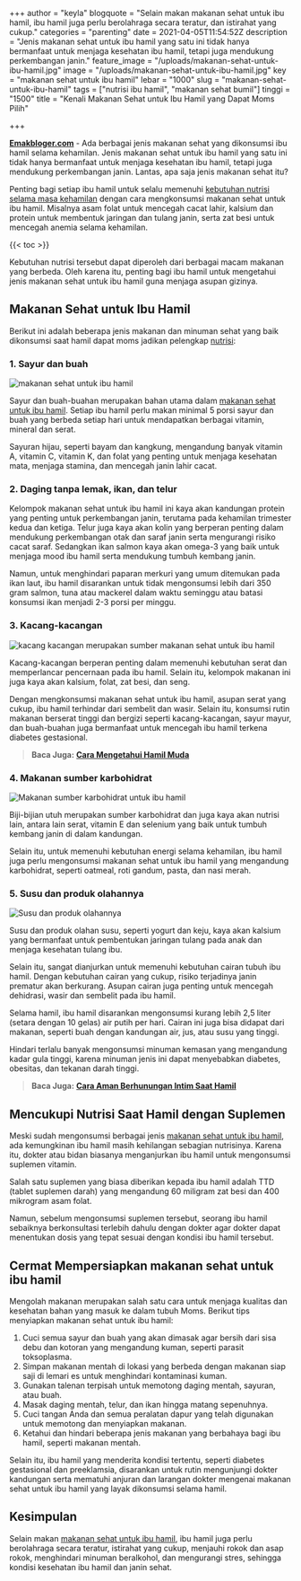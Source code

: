+++
author = "keyla"
blogquote = "Selain makan makanan sehat untuk ibu hamil, ibu hamil juga perlu berolahraga secara teratur, dan istirahat yang cukup."
categories = "parenting"
date = 2021-04-05T11:54:52Z
description = "Jenis makanan sehat untuk ibu hamil yang satu ini tidak hanya bermanfaat untuk menjaga kesehatan ibu hamil, tetapi juga mendukung perkembangan janin."
feature_image = "/uploads/makanan-sehat-untuk-ibu-hamil.jpg"
image = "/uploads/makanan-sehat-untuk-ibu-hamil.jpg"
key = "makanan sehat untuk ibu hamil"
lebar = "1000"
slug = "makanan-sehat-untuk-ibu-hamil"
tags = ["nutrisi ibu hamil", "makanan sehat bumil"]
tinggi = "1500"
title = "Kenali Makanan Sehat untuk Ibu Hamil yang Dapat Moms Pilih"

+++

[**Emakbloger.com**](/) - Ada berbagai jenis makanan sehat yang dikonsumsi ibu hamil selama kehamilan. Jenis makanan sehat untuk ibu hamil yang satu ini tidak hanya bermanfaat untuk menjaga kesehatan ibu hamil, tetapi juga mendukung perkembangan janin. Lantas, apa saja jenis makanan sehat itu?

Penting bagi setiap ibu hamil untuk selalu memenuhi [kebutuhan nutrisi selama masa kehamilan](/tags/nutrisi-ibu-hamil) dengan cara mengkonsumsi makanan sehat untuk ibu hamil. Misalnya asam folat untuk mencegah cacat lahir, kalsium dan protein untuk membentuk jaringan dan tulang janin, serta zat besi untuk mencegah anemia selama kehamilan.

{{< toc >}}

Kebutuhan nutrisi tersebut dapat diperoleh dari berbagai macam makanan yang berbeda. Oleh karena itu, penting bagi ibu hamil untuk mengetahui jenis makanan sehat untuk ibu hamil guna menjaga asupan gizinya.

## Makanan Sehat untuk Ibu Hamil

Berikut ini adalah beberapa jenis makanan dan minuman sehat yang baik dikonsumsi saat hamil dapat moms jadikan pelengkap [nutrisi](/tags/nutrisi-ibu-hamil):

### 1. Sayur dan buah

![makanan sehat untuk ibu hamil](/uploads/sayur-dan-buah.jpg "sayur dan buah")

Sayur dan buah-buahan merupakan bahan utama dalam [makanan sehat untuk ibu hamil](/tags/makanan-sehat-bumil). Setiap ibu hamil perlu makan minimal 5 porsi sayur dan buah yang berbeda setiap hari untuk mendapatkan berbagai vitamin, mineral dan serat.

Sayuran hijau, seperti bayam dan kangkung, mengandung banyak vitamin A, vitamin C, vitamin K, dan folat yang penting untuk menjaga kesehatan mata, menjaga stamina, dan mencegah janin lahir cacat.

### 2. Daging tanpa lemak, ikan, dan telur

Kelompok makanan sehat untuk ibu hamil ini kaya akan kandungan protein yang penting untuk perkembangan janin, terutama pada kehamilan trimester kedua dan ketiga. Telur juga kaya akan kolin yang berperan penting dalam mendukung perkembangan otak dan saraf janin serta mengurangi risiko cacat saraf. Sedangkan ikan salmon kaya akan omega-3 yang baik untuk menjaga mood ibu hamil serta mendukung tumbuh kembang janin.

Namun, untuk menghindari paparan merkuri yang umum ditemukan pada ikan laut, ibu hamil disarankan untuk tidak mengonsumsi lebih dari 350 gram salmon, tuna atau mackerel dalam waktu seminggu atau batasi konsumsi ikan menjadi 2-3 porsi per minggu.

### 3. Kacang-kacangan

![kacang kacangan merupakan sumber makanan sehat untuk ibu hamil](/uploads/kacang-kacangan.jpg "kacang kacangan")

Kacang-kacangan berperan penting dalam memenuhi kebutuhan serat dan memperlancar pencernaan pada ibu hamil. Selain itu, kelompok makanan ini juga kaya akan kalsium, folat, zat besi, dan seng.

Dengan mengkonsumsi makanan sehat untuk ibu hamil, asupan serat yang cukup, ibu hamil terhindar dari sembelit dan wasir. Selain itu, konsumsi rutin makanan berserat tinggi dan bergizi seperti kacang-kacangan, sayur mayur, dan buah-buahan juga bermanfaat untuk mencegah ibu hamil terkena diabetes gestasional.

> **Baca Juga:** [**Cara Mengetahui Hamil Muda**](https://www.emakbloger.com/ciri-ciri-hamil-muda/)

### 4. Makanan sumber karbohidrat

![Makanan sumber karbohidrat untuk ibu hamil](/uploads/makanan-sumber-karbohidrat.jpg "Makanan sumber karbohidrat")

Biji-bijian utuh merupakan sumber karbohidrat dan juga kaya akan nutrisi lain, antara lain serat, vitamin E dan selenium yang baik untuk tumbuh kembang janin di dalam kandungan.

Selain itu, untuk memenuhi kebutuhan energi selama kehamilan, ibu hamil juga perlu mengonsumsi makanan sehat untuk ibu hamil yang mengandung karbohidrat, seperti oatmeal, roti gandum, pasta, dan nasi merah.

### 5. Susu dan produk olahannya

![Susu dan produk olahannya](/uploads/5.jpg "Susu dan produk olahannya")

Susu dan produk olahan susu, seperti yogurt dan keju, kaya akan kalsium yang bermanfaat untuk pembentukan jaringan tulang pada anak dan menjaga kesehatan tulang ibu.

Selain itu, sangat dianjurkan untuk memenuhi kebutuhan cairan tubuh ibu hamil. Dengan kebutuhan cairan yang cukup, risiko terjadinya janin prematur akan berkurang. Asupan cairan juga penting untuk mencegah dehidrasi, wasir dan sembelit pada ibu hamil.

Selama hamil, ibu hamil disarankan mengonsumsi kurang lebih 2,5 liter (setara dengan 10 gelas) air putih per hari. Cairan ini juga bisa didapat dari makanan, seperti buah dengan kandungan air, jus, atau susu yang tinggi.

Hindari terlalu banyak mengonsumsi minuman kemasan yang mengandung kadar gula tinggi, karena minuman jenis ini dapat menyebabkan diabetes, obesitas, dan tekanan darah tinggi.

> **Baca Juga:** [**Cara Aman Berhunungan Intim Saat Hamil**](https://www.emakbloger.com/berhubungan-intim-saat-hamil/)

## Mencukupi Nutrisi Saat Hamil dengan Suplemen

Meski sudah mengonsumsi berbagai jenis [makanan sehat untuk ibu hamil](/tags/makanan-sehat-bumil), ada kemungkinan ibu hamil masih kehilangan sebagian nutrisinya. Karena itu, dokter atau bidan biasanya menganjurkan ibu hamil untuk mengonsumsi suplemen vitamin.

Salah satu suplemen yang biasa diberikan kepada ibu hamil adalah TTD (tablet suplemen darah) yang mengandung 60 miligram zat besi dan 400 mikrogram asam folat.

Namun, sebelum mengonsumsi suplemen tersebut, seorang ibu hamil sebaiknya berkonsultasi terlebih dahulu dengan dokter agar dokter dapat menentukan dosis yang tepat sesuai dengan kondisi ibu hamil tersebut.

## Cermat Mempersiapkan makanan sehat untuk ibu hamil

Mengolah makanan merupakan salah satu cara untuk menjaga kualitas dan kesehatan bahan yang masuk ke dalam tubuh Moms. Berikut tips menyiapkan makanan sehat untuk ibu hamil:

1. Cuci semua sayur dan buah yang akan dimasak agar bersih dari sisa debu dan kotoran yang mengandung kuman, seperti parasit toksoplasma.
2. Simpan makanan mentah di lokasi yang berbeda dengan makanan siap saji di lemari es untuk menghindari kontaminasi kuman.
3. Gunakan talenan terpisah untuk memotong daging mentah, sayuran, atau buah.
4. Masak daging mentah, telur, dan ikan hingga matang sepenuhnya.
5. Cuci tangan Anda dan semua peralatan dapur yang telah digunakan untuk memotong dan menyiapkan makanan.
6. Ketahui dan hindari beberapa jenis makanan yang berbahaya bagi ibu hamil, seperti makanan mentah.

Selain itu, ibu hamil yang menderita kondisi tertentu, seperti diabetes gestasional dan preeklamsia, disarankan untuk rutin mengunjungi dokter kandungan serta mematuhi anjuran dan larangan dokter mengenai makanan sehat untuk ibu hamil yang layak dikonsumsi selama hamil.

## Kesimpulan

Selain makan [makanan sehat untuk ibu hamil](/tags/makanan-sehat-bumil), ibu hamil juga perlu berolahraga secara teratur, istirahat yang cukup, menjauhi rokok dan asap rokok, menghindari minuman beralkohol, dan mengurangi stres, sehingga kondisi kesehatan ibu hamil dan janin sehat.
